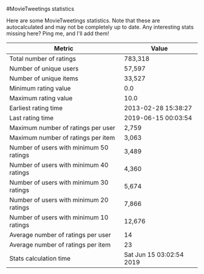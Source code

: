 #MovieTweetings statistics

Here are some MovieTweetings statistics. Note that these are autocalculated and may not be completely up to date. Any interesting stats missing here? Ping me, and I'll add them!

Metric | Value
--- | ---
Total number of ratings                 | 783,318
Number of unique users                  | 57,597
Number of unique items                  | 33,527
Minimum rating value                    | 0.0
Maximum rating value                    | 10.0
Earliest rating time                    | 2013-02-28 15:38:27
Last rating time                        | 2019-06-15 00:03:54
Maximum number of ratings per user      | 2,759
Maximum number of ratings per item      | 3,063
Number of users with minimum 50 ratings | 3,489
Number of users with minimum 40 ratings | 4,360
Number of users with minimum 30 ratings | 5,674
Number of users with minimum 20 ratings | 7,866
Number of users with minimum 10 ratings | 12,676
Average number of ratings per user      | 14
Average number of ratings per item      | 23
Stats calculation time                  | Sat Jun 15 03:02:54 2019

